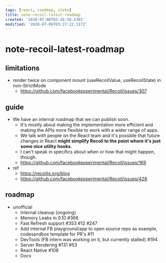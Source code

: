 ```yaml
---
tags: [react, roadmap, state]
title: note-recoil-latest-roadmap
created: '2020-07-06T03:26:56.138Z'
modified: '2020-07-06T03:27:22.317Z'
---
```


# note-recoil-latest-roadmap

## limitations

- render twice on component mount (useRecoilValue, useRecoilState) in non-StrictMode
  - https://github.com/facebookexperimental/Recoil/issues/307

## guide

- We have an internal roadmap that we can publish soon. 
  - It's mostly about making the implementation more efficient and making the APIs more flexible to work with a wider range of apps.
  - We talk with people on the React team and it's possible that future changes in React **might simplify Recoil to the point where it's just some nice utility hooks**. 
  - I can't speak in specifics about when or how that might happen, though.
  - https://github.com/facebookexperimental/Recoil/issues/169
- ref  
  - https://recoiljs.org/blog
  - https://github.com/facebookexperimental/Recoil/issues/428

## roadmap

- unofficial
  - Internal cleanup (ongoing)
  - Memory Leaks in 0.10 #366
  - Fast Refresh support #353 #12 #247
  - Add internal FB playground/app to open source repo as example, codesandbox template for PR's #11
  - DevTools (FB intern was working on it, but currently stalled) #194
  - Server Rendering #131 #53
  - React Native #108
  - Docs
